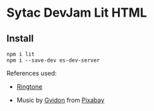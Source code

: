 # Sytac DevJam Lit HTML

## Install

```
npm i lit
npm i --save-dev es-dev-server
```

References used:

- [Ringtone](https://mobcup.net/ringtone/timer-3-beeps-d0otgnfn)

- Music by [Gvidon](https://pixabay.com/users/gvidon-25326719/?utm_source=link-attribution&utm_medium=referral&utm_campaign=music&utm_content=15617) from [Pixabay](https://pixabay.com/music//?utm_source=link-attribution&utm_medium=referral&utm_campaign=music&utm_content=15617)
